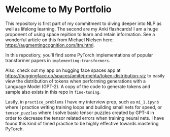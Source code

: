 # Welcome to My Portfolio

This repository is first part of my commitment to diving deeper into NLP as well as lifelong learning. The second are my Anki flashcards! I am a huge proponent of using space repition to learn and retain information. See a wonderful article on this from Michael Nielsen here: https://augmentingcognition.com/ltm.html.

In this repostiory, you'll find some PyTorch implementations of popular transformer papers in `implementing-transformers`. 

Also, check out my app on hugging face spaces app at https://huggingface.co/spaces/amitej-mehta/token-distribution-viz to easily view the distribution of tokens when performing generations with a Language Model (GPT-2). A copy of the code to generate tokens and sample also exists in this repo in `fine-tuning`.

Lastly, in `practice_problems` I have my interview prep, such as `mi_1.ipynb` where I practice writing training loops and building small nets for speed, or `tensor_puzzles` where I solve basic tensor puzzles created by GPT-4 in order to decrease the tensor related errors when training neural nets. I have found this kind of timed practice to be highly effective towards mastering PyTorch.